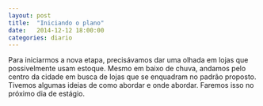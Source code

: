 ```yaml
---
layout: post
title:  "Iniciando o plano"
date:   2014-12-12 18:00:00
categories: diario
---
```

Para iniciarmos a nova etapa, precisávamos dar uma olhada em lojas que possivelmente usam estoque. Mesmo em baixo de chuva, andamos pelo centro da cidade em busca de lojas que se enquadram no padrão proposto. Tivemos algumas ideias de como abordar e onde abordar. Faremos isso no próximo dia de estágio.